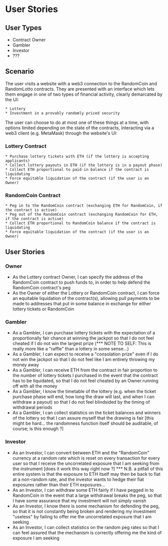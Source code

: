 # User Stories

## User Types

* Contract Owner
* Gambler
* Investor
* ???

## Scenario

The user visits a website with a web3 connection to the RandomCoin and RandomLotto contracts. They are presented with an interface which lets them engage in one of two types of financial activity, clearly demarcated by the UI:

    * Lottery
    * Investment in a provably randomly priced security

The user can choose to do at most one of these things at a time, with options limited depending on the state of the contracts, interacting via a web3 client (e.g. MetaMask) through the website's UI:

### Lottery Contract

    * Purchase lottery tickets with ETH (if the lottery is accepting applicants)
    * Collect lottery payouts in ETH (if the lottery is in a payout phase)
    * Collect ETH proportional to paid-in balance if the contract is liquidating
    * Force equitable liquidation of the contract (if the user is an Owner)

### RandomCoin Contract

    * Peg in to the RandomCoin contract (exchanging ETH for RandomCoin, if the contract is active)
    * Peg out of the RandomCoin contract (exchanging RandomCoin for ETH, if the contract is active)
    * Collect ETH proportional to RandomCoin balance if the contract is liquidating
    * Force equitable liquidation of the contract (if the user is an Owner)

## User Stories

### Owner

* As the Lottery contract Owner, I can specify the address of the RandomCoin contract to push funds to, in order to help defend the RandomCoin contract's peg
* As the Owner of either the Lottery or RandomCoin contract, I can force an equitable liquidation of the contract(s), allowing pull payments to be made to addresses that put in some balance in exchange for either lottery tickets or RandomCoin

### Gambler

* As a Gambler, I can purchase lottery tickets with the expectation of a proportionally fair chance at winning the jackpot so that I do not feel cheated if I do not win the largest prize (*** NOTE TO SELF: This is really more like a "raffle" than a lottery in some sense...)
* As a Gambler, I can expect to receive a "consolation prize" even if I do not win the jackpot so that I do not feel like I am entirely throwing my money away
* As a Gambler, I can receive ETH from the contract in fair proportion to the number of lottery tickets I purchased in the event that the contract has to be liquidated, so that I do not feel cheated by an Owner running off with all the money
* As a Gambler, I know the timetable of the lottery (e.g. when the ticket purchase phase will end, how long the draw will last, and when I can withdraw a payout) so that I do not feel blindsided by the timing of withdrawal periods
* As a Gambler, I can collect statistics on the ticket balances and winners of the lottery so that I can assure myself that the drawing is fair [this might be hard... the randomness function itself should be auditable, of course; is this enough ?]

### Investor

* As an Investor, I can convert between ETH and the "RandomCoin" currency at a random rate which is reset on every transaction for every user so that I receive the uncorrelated exposure that I am seeking from the instrument [does it work this way right now ?] *** N.B. a pitfall of this entire system is that the exposure to ETH itself may then be back to fiat at a non-random rate, and the investor wants to hedge their fiat exposures rather than their ETH exposures...
* As an Investor, I can withdraw some ETH fairly if I have pegged in to RandomCoin in the event that a large withdrawal breaks the peg, so that I have some assurance that my investment will not simply vanish
* As an Investor, I know there is some mechanism for defending the peg, so that it is not constantly being broken and rendering my investment "useless" by failing to offer me the uncorrelated exposure that I am seeking
* As an Investor, I can collect statistics on the random peg rates so that I can feel assured that the mechanism is correctly offering me the kind of exposure I am seeking

